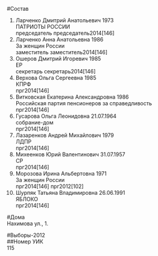 #Состав  
1. Ларченко Дмитрий Анатольевич 1973  
    ПАТРИОТЫ РОССИИ  
    председатель председатель2014[146]  
2. Ларченко Анна Анатольевна 1986  
    За женщин России  
    заместитель заместитель2014[146]  
3. Ошеров Дмитрий Игоревич 1985  
    ЕР  
    секретарь секретарь2014[146]  
4. Верхова Ольга Сергеевна 1985  
    КПРФ  
    прг2014[146]  
5. Витковская Екатерина Александровна 1986  
    Российская партия пенсионеров за справедливость  
    прг2014[146]  
6. Гусарова Ольга Леонидовна 21.07.1964  
    собрание-дом  
    прг2014[146]  
7. Лазаренков Андрей Михайлович 1979  
    ЛДПР  
    прг2014[146]  
8. Михеенков Юрий Валентинович 31.07.1957  
    СР  
    прг2014[146]  
9. Морозова Ирина Альбертовна 1971  
    За женщин России  
    прг2014[146] прг2012[102]  
10. Шурпяк Татьяна Владимировна 26.06.1991  
    ЯБЛОКО  
    прг2014[146]  
  
#Дома  
Нахимова ул.,   1.  
  
#Выборы-2012  
##Номер УИК  
115  
